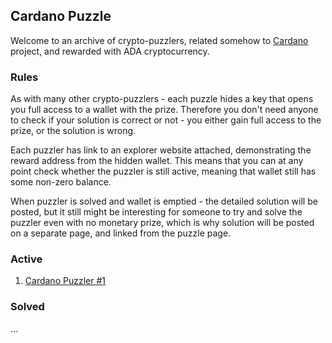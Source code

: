 ## Cardano Puzzle

Welcome to an archive of crypto-puzzlers, related somehow to [Cardano](https://cardanowiki.info) project, and rewarded with ADA cryptocurrency.

### Rules

As with many other crypto-puzzlers - each puzzle hides a key that opens you full access to a wallet with the prize. Therefore you don't need anyone to check if your solution is correct or not - you either gain full access to the prize, or the solution is wrong.

Each puzzler has link to an explorer website attached, demonstrating the reward address from the hidden wallet. This means that you can at any point check whether the puzzler is still active, meaning that wallet still has some non-zero balance.

When puzzler is solved and wallet is emptied - the detailed solution will be posted, but it still might be interesting for someone to try and solve the puzzler even with no monetary prize, which is why solution will be posted on a separate page, and linked from the puzzle page.

### Active

1. [Cardano Puzzler #1](./0001)

### Solved

...

